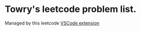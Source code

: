 # Towry's leetcode problem list.

Managed by this leetcode [VSCode extension](https://marketplace.visualstudio.com/items?itemName=LeetCode.vscode-leetcode)
